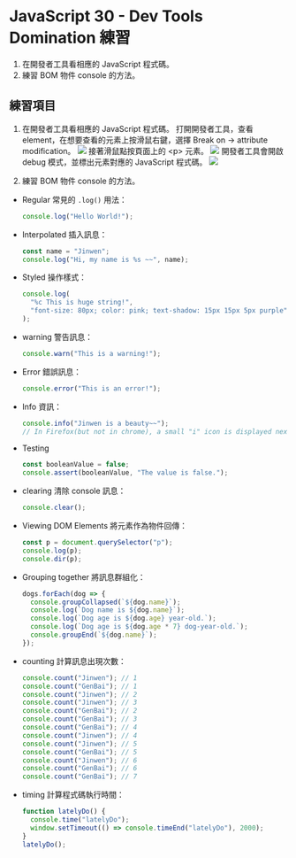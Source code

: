 # JavaScript 30 - Dev Tools Domination 練習

1. 在開發者工具看相應的 JavaScript 程式碼。
2. 練習 BOM 物件 console 的方法。

## 練習項目

1. 在開發者工具看相應的 JavaScript 程式碼。
   打開開發者工具，查看 element，在想要查看的元素上按滑鼠右鍵，選擇 Break on -> attribute modification。
   ![](https://i.imgur.com/SN0PT71.png)
   接著滑鼠點按頁面上的 \<p> 元素。
   ![](https://i.imgur.com/1BgSXnm.png)
   開發者工具會開啟 debug 模式，並標出元素對應的 JavaScript 程式碼。
   ![](https://i.imgur.com/PI8szGh.png)

2. 練習 BOM 物件 console 的方法。

- Regular 常見的 `.log()` 用法：

  ```javascript
  console.log("Hello World!");
  ```

- Interpolated 插入訊息：

  ```javascript
  const name = "Jinwen";
  console.log("Hi, my name is %s ~~", name);
  ```

- Styled 操作樣式：

  ```javascript
  console.log(
  	"%c This is huge string!",
  	"font-size: 80px; color: pink; text-shadow: 15px 15px 5px purple"
  );
  ```

- warning 警告訊息：

  ```javascript
  console.warn("This is a warning!");
  ```

- Error 錯誤訊息：

  ```javascript
  console.error("This is an error!");
  ```

- Info 資訊：
  ````javascript
  console.info("Jinwen is a beauty~~");
  // In Firefox(but not in chrome), a small "i" icon is displayed next to these items in the Web Console's log.```
  ````
- Testing

  ```javascript
  const booleanValue = false;
  console.assert(booleanValue, "The value is false.");
  ```

- clearing 清除 console 訊息：

  ```javascript
  console.clear();
  ```

- Viewing DOM Elements 將元素作為物件回傳：

  ```javascript
  const p = document.querySelector("p");
  console.log(p);
  console.dir(p);
  ```

- Grouping together 將訊息群組化：

  ```javascript
  dogs.forEach(dog => {
  	console.groupCollapsed(`${dog.name}`);
  	console.log(`Dog name is ${dog.name}`);
  	console.log(`Dog age is ${dog.age} year-old.`);
  	console.log(`Dog age is ${dog.age * 7} dog-year-old.`);
  	console.groupEnd(`${dog.name}`);
  });
  ```

- counting 計算訊息出現次數：

  ```javascript
  console.count("Jinwen"); // 1
  console.count("GenBai"); // 1
  console.count("Jinwen"); // 2
  console.count("Jinwen"); // 3
  console.count("GenBai"); // 2
  console.count("GenBai"); // 3
  console.count("GenBai"); // 4
  console.count("Jinwen"); // 4
  console.count("Jinwen"); // 5
  console.count("GenBai"); // 5
  console.count("Jinwen"); // 6
  console.count("GenBai"); // 6
  console.count("GenBai"); // 7
  ```

- timing 計算程式碼執行時間：
  ```javascript
  function latelyDo() {
  	console.time("latelyDo");
  	window.setTimeout(() => console.timeEnd("latelyDo"), 2000);
  }
  latelyDo();
  ```
